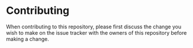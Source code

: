 # Contributing

When contributing to this repository, please first discuss the change you wish to make on the issue tracker with the owners of this repository before making a change.
